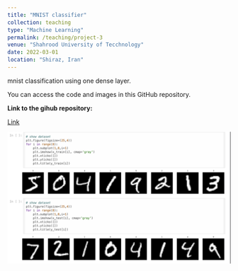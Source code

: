 ```yaml
---
title: "MNIST classifier"
collection: teaching
type: "Machine Learning"
permalink: /teaching/project-3
venue: "Shahrood University of Tecchnology"
date: 2022-03-01
location: "Shiraz, Iran"
---
```


mnist classification using one dense layer.

You can access the code and images in this GitHub repository.

**Link to the gihub repository:**

[Link](https://github.com/PouyaSonej/simple-mnist-classifier.git)

![images](/images/Project3.png)
